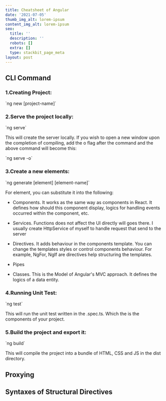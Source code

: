 ```yaml
---
title: Cheatsheet of Angular
date: '2021-07-05'
thumb_img_alt: lorem-ipsum
content_img_alt: lorem-ipsum
seo:
  title: ''
  description: ''
  robots: []
  extra: []
  type: stackbit_page_meta
layout: post
---
```

## CLI Command

### 1.Creating Project:

\`ng new \[project-name]\`

### 2.Serve the project locally:

\`ng serve\`

This will create the server locally. If you wish to open a new window upon the completion of compiling, add the o flag after the command and the above command will become this:

\`ng serve -o\`

### 3.Create a new elements:

\`ng generate \[element] \[element-name]\`

For element, you can substitute it into the following:

*   Components. It works as the same way as components in React. It defines how should this component display, logics for handling events occurred within the component, etc.

*   Services. Functions does not affect the UI directly will goes there. I usually create HttpService of myself to handle request that send to the server

*   Directives. It adds behaviour in the components template. You can change the templates styles or control components behaviour. For example, NgFor, NgIf are directives help structuring the templates.

*   Pipes

*   Classes. This is the Model of Angular's MVC approach. It defines the logics of a data entity.

### 4.Running Unit Test:

\`ng test\`

This will run the unit test written in the .spec.ts. Which the is the components of your project.

### 5.Build the project and export it:

\`ng build\`

This will compile the project into a bundle of HTML, CSS and JS in the dist directory.

## Proxying

## Syntaxes of Structural Directives
